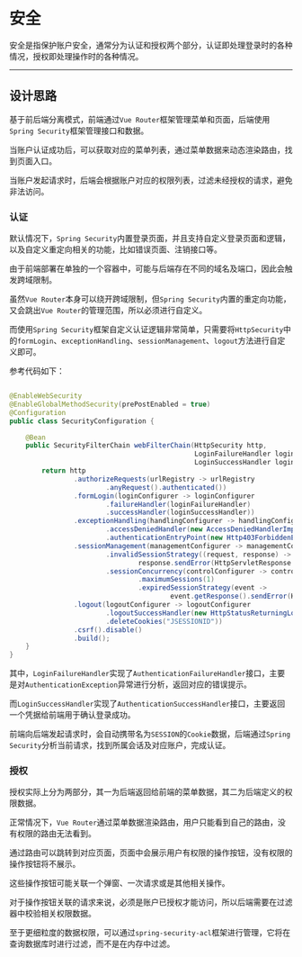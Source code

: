 安全
====

安全是指保护账户安全，通常分为认证和授权两个部分，认证即处理登录时的各种情况，授权即处理操作时的各种情况。

---

## 设计思路

基于前后端分离模式，前端通过`Vue Router`框架管理菜单和页面，后端使用`Spring Security`框架管理接口和数据。

当账户认证成功后，可以获取对应的菜单列表，通过菜单数据来动态渲染路由，找到页面入口。

当账户发起请求时，后端会根据账户对应的权限列表，过滤未经授权的请求，避免非法访问。

### 认证

默认情况下，`Spring Security`内置登录页面，并且支持自定义登录页面和逻辑，以及自定义重定向相关的功能，比如错误页面、注销接口等。

由于前端部署在单独的一个容器中，可能与后端存在不同的域名及端口，因此会触发跨域限制。

虽然`Vue Router`本身可以绕开跨域限制，但`Spring Security`内置的重定向功能，又会跳出`Vue Router`的管理范围，所以必须进行自定义。

而使用`Spring Security`框架自定义认证逻辑非常简单，只需要将`HttpSecurity`中的`formLogin`、`exceptionHandling`、`sessionManagement`、`logout`方法进行自定义即可。

参考代码如下：

```java

@EnableWebSecurity
@EnableGlobalMethodSecurity(prePostEnabled = true)
@Configuration
public class SecurityConfiguration {

    @Bean
    public SecurityFilterChain webFilterChain(HttpSecurity http,
                                              LoginFailureHandler loginFailureHandler,
                                              LoginSuccessHandler loginSuccessHandler) {
        return http
                .authorizeRequests(urlRegistry -> urlRegistry
                        .anyRequest().authenticated())
                .formLogin(loginConfigurer -> loginConfigurer
                        .failureHandler(loginFailureHandler)
                        .successHandler(loginSuccessHandler))
                .exceptionHandling(handlingConfigurer -> handlingConfigurer
                        .accessDeniedHandler(new AccessDeniedHandlerImpl())
                        .authenticationEntryPoint(new Http403ForbiddenEntryPoint()))
                .sessionManagement(managementConfigurer -> managementConfigurer
                        .invalidSessionStrategy((request, response) ->
                                response.sendError(HttpServletResponse.SC_UNAUTHORIZED, "invalidSessionStrategy"))
                        .sessionConcurrency(controlConfigurer -> controlConfigurer
                                .maximumSessions(1)
                                .expiredSessionStrategy(event ->
                                        event.getResponse().sendError(HttpServletResponse.SC_UNAUTHORIZED, "expiredSessionStrategy"))))
                .logout(logoutConfigurer -> logoutConfigurer
                        .logoutSuccessHandler(new HttpStatusReturningLogoutSuccessHandler())
                        .deleteCookies("JSESSIONID"))
                .csrf().disable()
                .build();
    }
}
```

其中，`LoginFailureHandler`实现了`AuthenticationFailureHandler`接口，主要是对`AuthenticationException`异常进行分析，返回对应的错误提示。

而`LoginSuccessHandler`实现了`AuthenticationSuccessHandler`接口，主要返回一个凭据给前端用于确认登录成功。

前端向后端发起请求时，会自动携带名为`SESSION`的`Cookie`数据，后端通过`Spring Security`分析当前请求，找到所属会话及对应账户，完成认证。

### 授权

授权实际上分为两部分，其一为后端返回给前端的菜单数据，其二为后端定义的权限数据。

正常情况下，`Vue Router`通过菜单数据渲染路由，用户只能看到自己的路由，没有权限的路由无法看到。

通过路由可以跳转到对应页面，页面中会展示用户有权限的操作按钮，没有权限的操作按钮将不展示。

这些操作按钮可能关联一个弹窗、一次请求或是其他相关操作。

对于操作按钮关联的请求来说，必须是账户已授权才能访问，所以后端需要在过滤器中校验相关权限数据。

至于更细粒度的数据权限，可以通过`spring-security-acl`框架进行管理，它将在查询数据库时进行过滤，而不是在内存中过滤。
